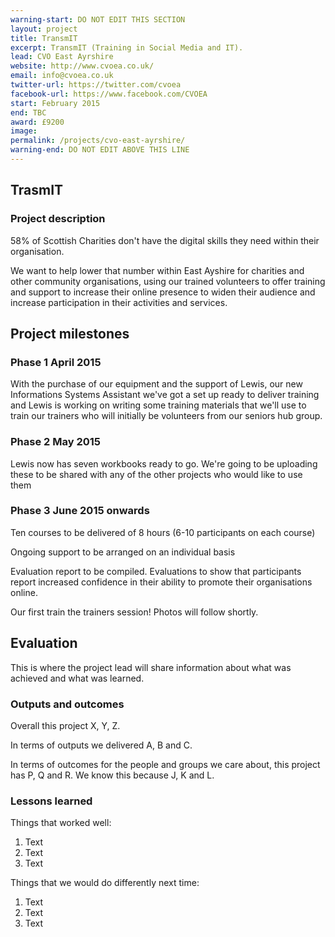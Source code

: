 ```yaml
---
warning-start: DO NOT EDIT THIS SECTION
layout: project
title: TransmIT 
excerpt: TransmIT (Training in Social Media and IT).
lead: CVO East Ayrshire 
website: http://www.cvoea.co.uk/
email: info@cvoea.co.uk
twitter-url: https://twitter.com/cvoea
facebook-url: https://www.facebook.com/CVOEA
start: February 2015
end: TBC
award: £9200
image: 
permalink: /projects/cvo-east-ayrshire/
warning-end: DO NOT EDIT ABOVE THIS LINE
---
```


## TrasmIT

### Project description

58% of Scottish Charities don't have the digital skills they need within their organisation.  

We want to help lower that number within East Ayshire for charities and other community organisations, using our trained volunteers to offer training and support to increase their online presence to widen their audience and increase participation in their activities and services. 


## Project milestones

### Phase 1 April 2015

With the purchase of our equipment and the support of Lewis, our new Informations Systems Assistant we've got a set up ready to deliver training and Lewis is working on writing some training materials that we'll use to train our trainers who will initially be volunteers from our seniors hub group.

### Phase 2 May 2015

Lewis now has seven workbooks ready to go.  We're going to be uploading these to be shared with any of the other projects who would like to use them

### Phase 3 June 2015 onwards

Ten courses to be delivered of 8 hours (6-10 participants on each course)

Ongoing support to be arranged on an individual basis

Evaluation report to be compiled. Evaluations to show that participants report increased confidence in their ability to promote their organisations online. 

Our first train the trainers session!
Photos will follow shortly.



## Evaluation

This is where the project lead will share information about what was achieved and what was learned.

### Outputs and outcomes

Overall this project X, Y, Z.

In terms of outputs we delivered A, B and C.

In terms of outcomes for the people and groups we care about, this project has P, Q and R. We know this because J, K and L.

### Lessons learned

Things that worked well:

1. Text
2. Text
3. Text

Things that we would do differently next time:

1. Text
2. Text
3. Text
